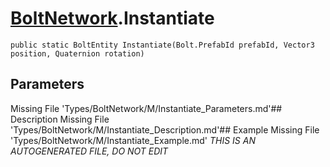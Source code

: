 # [BoltNetwork](Types/BoltNetwork.md).Instantiate
`public static BoltEntity Instantiate(Bolt.PrefabId prefabId, Vector3 position, Quaternion rotation)`
## Parameters
Missing File 'Types/BoltNetwork/M/Instantiate_Parameters.md'## Description
Missing File 'Types/BoltNetwork/M/Instantiate_Description.md'## Example
Missing File 'Types/BoltNetwork/M/Instantiate_Example.md'
*THIS IS AN AUTOGENERATED FILE, DO NOT EDIT*
